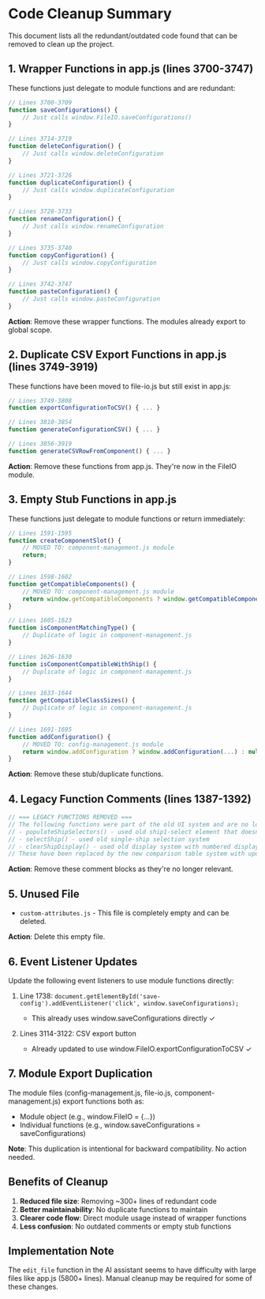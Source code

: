 # Code Cleanup Summary

This document lists all the redundant/outdated code found that can be removed to clean up the project.

## 1. Wrapper Functions in app.js (lines 3700-3747)

These functions just delegate to module functions and are redundant:

```javascript
// Lines 3700-3709
function saveConfigurations() {
    // Just calls window.FileIO.saveConfigurations()
}

// Lines 3714-3719  
function deleteConfiguration() {
    // Just calls window.deleteConfiguration
}

// Lines 3721-3726
function duplicateConfiguration() {
    // Just calls window.duplicateConfiguration
}

// Lines 3728-3733
function renameConfiguration() {
    // Just calls window.renameConfiguration
}

// Lines 3735-3740
function copyConfiguration() {
    // Just calls window.copyConfiguration
}

// Lines 3742-3747
function pasteConfiguration() {
    // Just calls window.pasteConfiguration
}
```

**Action**: Remove these wrapper functions. The modules already export to global scope.

## 2. Duplicate CSV Export Functions in app.js (lines 3749-3919)

These functions have been moved to file-io.js but still exist in app.js:

```javascript
// Lines 3749-3808
function exportConfigurationToCSV() { ... }

// Lines 3810-3854
function generateConfigurationCSV() { ... }

// Lines 3856-3919
function generateCSVRowFromComponent() { ... }
```

**Action**: Remove these functions from app.js. They're now in the FileIO module.

## 3. Empty Stub Functions in app.js

These functions just delegate to module functions or return immediately:

```javascript
// Lines 1591-1595
function createComponentSlot() {
    // MOVED TO: component-management.js module
    return;
}

// Lines 1598-1602
function getCompatibleComponents() {
    // MOVED TO: component-management.js module
    return window.getCompatibleComponents ? window.getCompatibleComponents(...) : [];
}

// Lines 1605-1623
function isComponentMatchingType() {
    // Duplicate of logic in component-management.js
}

// Lines 1626-1630
function isComponentCompatibleWithShip() {
    // Duplicate of logic in component-management.js
}

// Lines 1633-1644
function getCompatibleClassSizes() {
    // Duplicate of logic in component-management.js
}

// Lines 1691-1695
function addConfiguration() {
    // MOVED TO: config-management.js module
    return window.addConfiguration ? window.addConfiguration(...) : null;
}
```

**Action**: Remove these stub/duplicate functions.

## 4. Legacy Function Comments (lines 1387-1392)

```javascript
// === LEGACY FUNCTIONS REMOVED ===
// The following functions were part of the old UI system and are no longer needed:
// - populateShipSelectors() - used old ship1-select element that doesn't exist
// - selectShip() - used old single-ship selection system  
// - clearShipDisplay() - used old display system with numbered displays
// These have been replaced by the new comparison table system with updateComparisonTable()
```

**Action**: Remove these comment blocks as they're no longer relevant.

## 5. Unused File

- `custom-attributes.js` - This file is completely empty and can be deleted.

**Action**: Delete this empty file.

## 6. Event Listener Updates

Update the following event listeners to use module functions directly:

1. Line 1738: `document.getElementById('save-config').addEventListener('click', window.saveConfigurations);`
   - This already uses window.saveConfigurations directly ✓

2. Lines 3114-3122: CSV export button
   - Already updated to use window.FileIO.exportConfigurationToCSV ✓

## 7. Module Export Duplication

The module files (config-management.js, file-io.js, component-management.js) export functions both as:
- Module object (e.g., window.FileIO = {...})
- Individual functions (e.g., window.saveConfigurations = saveConfigurations)

**Note**: This duplication is intentional for backward compatibility. No action needed.

## Benefits of Cleanup

1. **Reduced file size**: Removing ~300+ lines of redundant code
2. **Better maintainability**: No duplicate functions to maintain
3. **Clearer code flow**: Direct module usage instead of wrapper functions
4. **Less confusion**: No outdated comments or empty stub functions

## Implementation Note

The `edit_file` function in the AI assistant seems to have difficulty with large files like app.js (5800+ lines). Manual cleanup may be required for some of these changes. 
